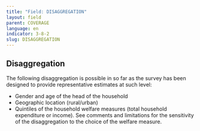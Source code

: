 ```yaml
---
title: "Field: DISAGGREGATION"
layout: field
parent: COVERAGE
language: en
indicator: 3-8-2
slug: DISAGGREGATION
---
```

## Disaggregation

The following disaggregation is possible in so far as the survey has been designed to provide representative estimates at such level:
* Gender and age of the head of the household
* Geographic location (rural/urban)
* Quintiles of the household welfare measures (total household expenditure or income). See comments and limitations for the sensitivity of the disaggregation to the choice of the welfare measure.